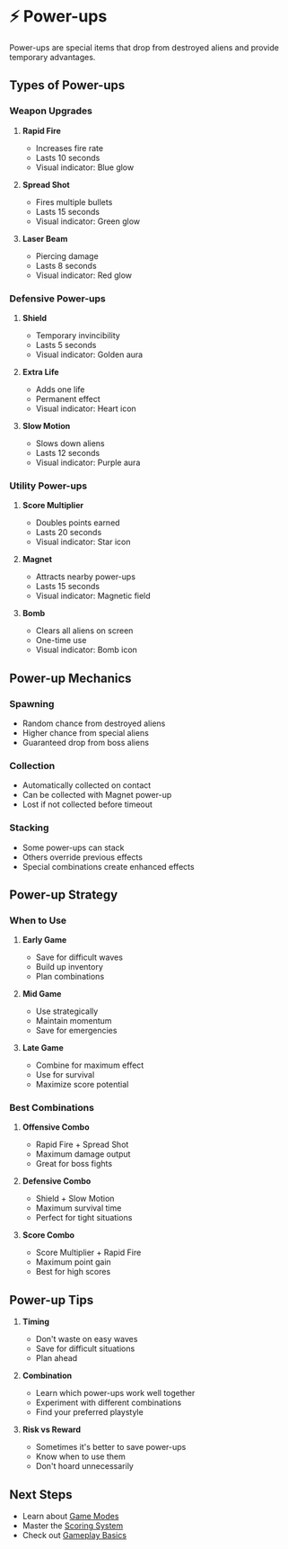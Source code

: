 # ⚡ Power-ups

Power-ups are special items that drop from destroyed aliens and provide temporary advantages.

## Types of Power-ups

### Weapon Upgrades

1. **Rapid Fire**
   - Increases fire rate
   - Lasts 10 seconds
   - Visual indicator: Blue glow

2. **Spread Shot**
   - Fires multiple bullets
   - Lasts 15 seconds
   - Visual indicator: Green glow

3. **Laser Beam**
   - Piercing damage
   - Lasts 8 seconds
   - Visual indicator: Red glow

### Defensive Power-ups

1. **Shield**
   - Temporary invincibility
   - Lasts 5 seconds
   - Visual indicator: Golden aura

2. **Extra Life**
   - Adds one life
   - Permanent effect
   - Visual indicator: Heart icon

3. **Slow Motion**
   - Slows down aliens
   - Lasts 12 seconds
   - Visual indicator: Purple aura

### Utility Power-ups

1. **Score Multiplier**
   - Doubles points earned
   - Lasts 20 seconds
   - Visual indicator: Star icon

2. **Magnet**
   - Attracts nearby power-ups
   - Lasts 15 seconds
   - Visual indicator: Magnetic field

3. **Bomb**
   - Clears all aliens on screen
   - One-time use
   - Visual indicator: Bomb icon

## Power-up Mechanics

### Spawning

- Random chance from destroyed aliens
- Higher chance from special aliens
- Guaranteed drop from boss aliens

### Collection

- Automatically collected on contact
- Can be collected with Magnet power-up
- Lost if not collected before timeout

### Stacking

- Some power-ups can stack
- Others override previous effects
- Special combinations create enhanced effects

## Power-up Strategy

### When to Use

1. **Early Game**
   - Save for difficult waves
   - Build up inventory
   - Plan combinations

2. **Mid Game**
   - Use strategically
   - Maintain momentum
   - Save for emergencies

3. **Late Game**
   - Combine for maximum effect
   - Use for survival
   - Maximize score potential

### Best Combinations

1. **Offensive Combo**
   - Rapid Fire + Spread Shot
   - Maximum damage output
   - Great for boss fights

2. **Defensive Combo**
   - Shield + Slow Motion
   - Maximum survival time
   - Perfect for tight situations

3. **Score Combo**
   - Score Multiplier + Rapid Fire
   - Maximum point gain
   - Best for high scores

## Power-up Tips

1. **Timing**
   - Don't waste on easy waves
   - Save for difficult situations
   - Plan ahead

2. **Combination**
   - Learn which power-ups work well together
   - Experiment with different combinations
   - Find your preferred playstyle

3. **Risk vs Reward**
   - Sometimes it's better to save power-ups
   - Know when to use them
   - Don't hoard unnecessarily

## Next Steps

- Learn about [Game Modes](modes.md)
- Master the [Scoring System](scoring.md)
- Check out [Gameplay Basics](basics.md)
